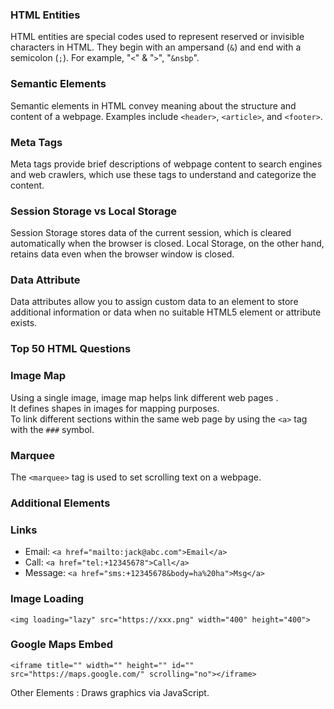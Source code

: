 <!-- html.md -->
### HTML Entities
HTML entities are special codes used to represent reserved or invisible characters in HTML. They begin with an ampersand (`&`) and end with a semicolon (`;`). For example, "`<`" & "`>`", "`&nsbp`".

### Semantic Elements
Semantic elements in HTML convey meaning about the structure and content of a webpage. Examples include `<header>`, `<article>`, and `<footer>`.

### Meta Tags
Meta tags provide brief descriptions of webpage content to search engines and web crawlers, which use these tags to understand and categorize the content.

### Session Storage vs Local Storage
Session Storage stores data of the current session, which is cleared automatically when the browser is closed. Local Storage, on the other hand, retains data even when the browser window is closed.

### Data Attribute
Data attributes allow you to assign custom data to an element to store additional information or data when no suitable HTML5 element or attribute exists.

### Top 50 HTML Questions

### Image Map
Using a single image, image map helps link different web pages .     
It defines shapes in images for mapping purposes.      
To link different sections within the same web page by using the `<a>` tag with the `###` symbol.  

### Marquee
The `<marquee>` tag is used to set scrolling text on a webpage.

### Additional Elements

### Links
- Email: `<a href="mailto:jack@abc.com">Email</a>`
- Call: `<a href="tel:+12345678">Call</a>`
- Message: `<a href="sms:+12345678&body=ha%20ha">Msg</a>`

### Image Loading
`<img loading="lazy" src="https://xxx.png" width="400" height="400">`

### Google Maps Embed
`<iframe title="" width="" height="" id="" src="https://maps.google.com/" scrolling="no"></iframe>`

Other Elements
<canvas>: Draws graphics via JavaScript.
<audio>: Embeds a sound or an audio stream.
<source>: Resources for the media elements.
<dialog>: Dialog box or sub-window.
<embed>: Embeds an external application.
<picture>: Container for multiple image sources.
<progress>: Indicates the completion progress of a task.
<track>: Text tracks for the media elements.
<bdi>: Isolates text.
<colgroup>: Defines a group of columns.
headers: Identifies one or more header cells a cell is related to.
rowspan: Specifies the number of rows a cell should span.
colspan: Specifies the number of columns a cell should span.

`
<form method="POST" action="api/login">
  <label for="mail">Email: </label>
  <input type="email" id="mail" name="mail"><br/>
  <label for="pw">Password: </label>
  <input type="password" id="pw" name="pw"><br/>
  <input type="submit" value="Login">
  <input type="reset" value="Reset"><br/>
  <input type="checkbox" id="ck" name="ck">
  <label for="ck">Remember me</label>
</form>

<textarea rows="2" cols="30" name="address" id="address"></textarea>

<label for="city">City:</label>
<select name="city" id="city">
    <option value="1">Sydney</option>
    <option value="2">Melbourne</option>
</select>

<fieldset>
    <legend>Your favorite monster</legend>
    <input type="radio" id="kra" name="m">
    <label for="kraken">Kraken</label><br/>
</fieldset>

<label for="b">Choose a browser: </label>
<input list="list" id="b" name="browser"/>
<datalist id="list">
  <option value="Chrome">
  <option value="Firefox">
</datalist>

<input type="text" name="?" value="?" minlength="6"	 required />
`
######### Input Options
Input options include: `type`, `value`, `name`, `id`, `readonly`, `disabled`, `checked`, `required`, `placeholder`, `autocomplete`, `autocapitalize`, `inputmode`, `list`, `maxlength`, `minlength`, `min`, `max`, `step`, `pattern`, `autofocus`, `spellcheck`, `multiple`, `accept`.

######### Type Options
Type options include: `text`, `password`, `email`, `tel`, `url`, `number`, `search`, `range`, `checkbox`, `radio`, `file`, `hidden`, `image`, `reset`, `button`, `submit`, `color`, `date`, `time`, `month`, `datetime-local`, `week`.